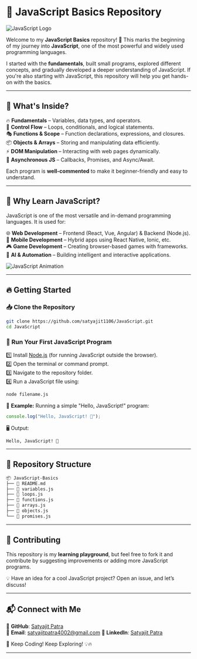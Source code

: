 # 🚀 JavaScript Basics Repository  

![JavaScript Logo](https://upload.wikimedia.org/wikipedia/commons/6/6a/JavaScript-logo.png)  

Welcome to my **JavaScript Basics** repository! 🎯 This marks the beginning of my journey into **JavaScript**, one of the most powerful and widely used programming languages.  

I started with the **fundamentals**, built small programs, explored different concepts, and gradually developed a deeper understanding of JavaScript. If you're also starting with JavaScript, this repository will help you get hands-on with the basics.  

---

## 📌 What's Inside?  

🔥 **Fundamentals** – Variables, data types, and operators.  
🔁 **Control Flow** – Loops, conditionals, and logical statements.  
🎭 **Functions & Scope** – Function declarations, expressions, and closures.  
📦 **Objects & Arrays** – Storing and manipulating data efficiently.  
⚡ **DOM Manipulation** – Interacting with web pages dynamically.  
🚀 **Asynchronous JS** – Callbacks, Promises, and Async/Await.  

Each program is **well-commented** to make it beginner-friendly and easy to understand.  

---

## 🎯 Why Learn JavaScript?  

JavaScript is one of the most versatile and in-demand programming languages. It is used for:  

🌐 **Web Development** – Frontend (React, Vue, Angular) & Backend (Node.js).  
📱 **Mobile Development** – Hybrid apps using React Native, Ionic, etc.  
🎮 **Game Development** – Creating browser-based games with frameworks.  
🤖 **AI & Automation** – Building intelligent and interactive applications.  

![JavaScript Animation](https://media.giphy.com/media/XAxylRMCdpbEWUAvr8/giphy.gif)  

---

## 🔥 Getting Started  

### 📥 Clone the Repository  

```bash
git clone https://github.com/satyajit1106/JavaScript.git
cd JavaScript
```

### 🚀 Run Your First JavaScript Program  

1️⃣ Install [Node.js](https://nodejs.org/) (for running JavaScript outside the browser).  
2️⃣ Open the terminal or command prompt.  
3️⃣ Navigate to the repository folder.  
4️⃣ Run a JavaScript file using:  

```bash
node filename.js
```

🎯 **Example:** Running a simple "Hello, JavaScript!" program:  

```js
console.log("Hello, JavaScript! 🚀");
```

🖥 Output:  
```
Hello, JavaScript! 🚀
```

---

## 📂 Repository Structure  

```bash
📦 JavaScript-Basics
├── 📝 README.md
├── 🔹 variables.js
├── 🔹 loops.js
├── 🔹 functions.js
├── 🔹 arrays.js
├── 🔹 objects.js
└── 🔹 promises.js
```

---

## 🤝 Contributing  

This repository is my **learning playground**, but feel free to fork it and contribute by suggesting improvements or adding more JavaScript programs.  

💡 Have an idea for a cool JavaScript project? Open an issue, and let’s discuss!  

---

## 📬 Connect with Me  

🔗 **GitHub**: [Satyajit Patra](https://github.com/satyajit1106)  
📧 **Email**: satyajitpatra4002@gmail.com 
💼 **LinkedIn**: [Satyajit Patra](https://www.linkedin.com/in/satyajit-patra-b0801a242/)

🚀 Keep Coding! Keep Exploring! 💡🔥  

---
